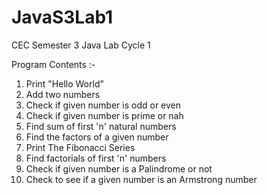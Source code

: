 # JavaS3Lab1
CEC Semester 3 Java Lab Cycle 1

Program Contents :-
1. Print "Hello World"
2. Add two numbers
3. Check if given number is odd or even
4. Check if given number is prime or nah
5. Find sum of first 'n' natural numbers
6. Find the factors of a given number
7. Print The Fibonacci Series
8. Find factorials of first 'n' numbers
9. Check if given number is a Palindrome or not
10. Check to see if a given number is an Armstrong number
